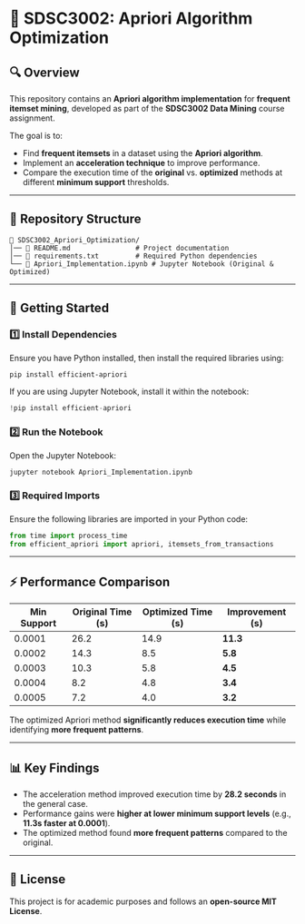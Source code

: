 # 📌 SDSC3002: Apriori Algorithm Optimization

## 🔍 Overview
This repository contains an **Apriori algorithm implementation** for **frequent itemset mining**, developed as part of the **SDSC3002 Data Mining** course assignment. 

The goal is to:
- Find **frequent itemsets** in a dataset using the **Apriori algorithm**.
- Implement an **acceleration technique** to improve performance.
- Compare the execution time of the **original** vs. **optimized** methods at different **minimum support** thresholds.

---

## 📂 Repository Structure
```
📁 SDSC3002_Apriori_Optimization/
│── 📄 README.md                # Project documentation
│── 📄 requirements.txt         # Required Python dependencies
└── 📄 Apriori_Implementation.ipynb # Jupyter Notebook (Original & Optimized)
```

---

## 🚀 Getting Started

### 1️⃣ Install Dependencies
Ensure you have Python installed, then install the required libraries using:

```bash
pip install efficient-apriori
```

If you are using Jupyter Notebook, install it within the notebook:

```python
!pip install efficient-apriori
```

### 2️⃣ Run the Notebook
Open the Jupyter Notebook:

```bash
jupyter notebook Apriori_Implementation.ipynb
```

### 3️⃣ Required Imports
Ensure the following libraries are imported in your Python code:

```python
from time import process_time
from efficient_apriori import apriori, itemsets_from_transactions
```

---

## ⚡ Performance Comparison
| Min Support | Original Time (s) | Optimized Time (s) | Improvement (s) |
|------------|------------------|------------------|----------------|
| 0.0001     | 26.2             | 14.9             | **11.3**       |
| 0.0002     | 14.3             | 8.5              | **5.8**        |
| 0.0003     | 10.3             | 5.8              | **4.5**        |
| 0.0004     | 8.2              | 4.8              | **3.4**        |
| 0.0005     | 7.2              | 4.0              | **3.2**        |


The optimized Apriori method **significantly reduces execution time** while identifying **more frequent patterns**.

---

## 📊 Key Findings
- The acceleration method improved execution time by **28.2 seconds** in the general case.
- Performance gains were **higher at lower minimum support levels** (e.g., **11.3s faster at 0.0001**).
- The optimized method found **more frequent patterns** compared to the original.

---

## 📜 License
This project is for academic purposes and follows an **open-source MIT License**.
